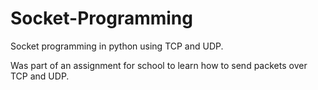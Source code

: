 # Socket-Programming
Socket programming in python using TCP and UDP.

Was part of an assignment for school to learn how to send packets over TCP and UDP.
